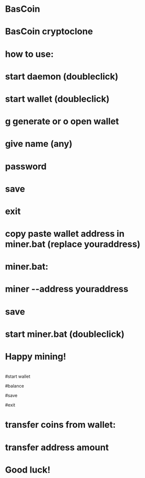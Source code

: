 
# BasCoin
# BasCoin cryptoclone
#
# how to use:
#
# start daemon (doubleclick)
# start wallet (doubleclick)
# g generate or o open wallet
# give name (any)
# password
# save
# exit
# copy paste wallet address in miner.bat (replace youraddress)
# miner.bat:
# miner --address youraddress
# save
# start miner.bat (doubleclick)
# Happy mining!
#  
#start wallet

#balance

#save

#exit

# transfer coins from wallet:
# transfer address amount
#
# Good luck!

  

  
 
